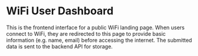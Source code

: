 # WiFi User Dashboard 

This is the frontend interface for a public WiFi landing page. When users connect to WiFi, they are redirected to this page to provide basic information (e.g. name, email) before accessing the internet. The submitted data is sent to the backend API for storage.
